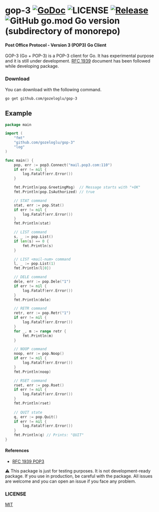 # gop-3 [![GoDoc](https://godoc.org/github.com/gozeloglu/gop-3?status.svg)](https://godoc.org/github.com/gozeloglu/gop-3) ![LICENSE](https://img.shields.io/badge/license-MIT-green) [![Release](https://img.shields.io/badge/Release-v0.1.0--beta.2-blue)](https://github.com/gozeloglu/gop-3/releases) ![GitHub go.mod Go version (subdirectory of monorepo)](https://img.shields.io/github/go-mod/go-version/gozeloglu/gop-3?filename=go.mod)

#### Post Office Protocol - Version 3 (POP3) Go Client

GOP-3 (Go + POP-3) is a POP-3 client for Go. It has experimental purpose and it is still under development. [RFC 1939](https://www.ietf.org/rfc/rfc1939.txt) document has been followed while developing package.  

### Download

You can download with the following command.

```shell
go get github.com/gozeloglu/gop-3
```

## Example

```go
package main

import (
	"fmt"
	"github.com/gozeloglu/gop-3"
	"log"
)

func main() {
	pop, err := pop3.Connect("mail.pop3.com:110")
	if err != nil {
		log.Fatalf(err.Error())
	}

	fmt.Println(pop.GreetingMsg)  // Message starts with "+OK"
	fmt.Println(pop.IsAuthorized) // true

	// STAT command
	stat, err := pop.Stat()
	if err != nil {
		log.Fatalf(err.Error())
	}
	fmt.Println(stat)

	// LIST command
	s, _ := pop.List()
	if len(s) == 0 {
		fmt.Println(s)
	}

	// LIST <mail-num> command
	l, _ := pop.List(1)
	fmt.Println(l[0])

	// DELE command
	dele, err := pop.Dele("1")
	if err != nil {
		log.Fatalf(err.Error())
	}
	fmt.Println(dele)

	// RETR command 
	retr, err := pop.Retr("1")
	if err != nil {
		log.Fatalf(err.Error())
	}
	for _, m := range retr {
		fmt.Println(m)
	}

	// NOOP command
	noop, err := pop.Noop()
	if err != nil {
		log.Fatalf(err.Error())
	}
	fmt.Println(noop)

	// RSET command
	rset, err := pop.Rset()
	if err != nil {
		log.Fatalf(err.Error())
	}
	fmt.Println(rset)
	
	// QUIT state
	q, err := pop.Quit()
	if err != nil {
		log.Fatalf(err.Error())
	}
	fmt.Println(q) // Prints: "QUIT"
}
```

#### References

* [RFC 1939 POP3](https://www.ietf.org/rfc/rfc1939.txt)

:warning: This package is just for testing purposes. It is not development-ready package. If you use in production, be
careful with the package. All issues are welcome and you can open an issue if you face any problem.

### LICENSE

[MIT](https://github.com/gozeloglu/gop-3/blob/main/LICENSE)